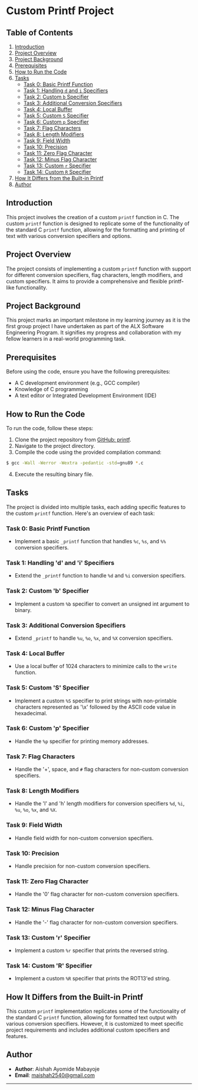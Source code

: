 # Custom Printf Project

## Table of Contents

1. [Introduction](#introduction)
2. [Project Overview](#project-overview)
3. [Project Background](#project-background)
4. [Prerequisites](#prerequisites)
5. [How to Run the Code](#how-to-run-the-code)
6. [Tasks](#tasks)
   - [Task 0: Basic Printf Function](#task-0-basic-printf-function)
   - [Task 1: Handling `d` and `i` Specifiers](#task-1-handling-d-and-i-specifiers)
   - [Task 2: Custom `b` Specifier](#task-2-custom-b-specifier)
   - [Task 3: Additional Conversion Specifiers](#task-3-additional-conversion-specifiers)
   - [Task 4: Local Buffer](#task-4-local-buffer)
   - [Task 5: Custom `S` Specifier](#task-5-custom-s-specifier)
   - [Task 6: Custom `p` Specifier](#task-6-custom-p-specifier)
   - [Task 7: Flag Characters](#task-7-flag-characters)
   - [Task 8: Length Modifiers](#task-8-length-modifiers)
   - [Task 9: Field Width](#task-9-field-width)
   - [Task 10: Precision](#task-10-precision)
   - [Task 11: Zero Flag Character](#task-11-zero-flag-character)
   - [Task 12: Minus Flag Character](#task-12-minus-flag-character)
   - [Task 13: Custom `r` Specifier](#task-13-custom-r-specifier)
   - [Task 14: Custom `R` Specifier](#task-14-custom-r-specifier)
7. [How It Differs from the Built-in Printf](#how-it-differs-from-the-built-in-printf)
8. [Author](#author)

## Introduction

This project involves the creation of a custom `printf` function in C. The custom `printf` function is designed to replicate some of the functionality of the standard C `printf` function, allowing for the formatting and printing of text with various conversion specifiers and options.

## Project Overview

The project consists of implementing a custom `printf` function with support for different conversion specifiers, flag characters, length modifiers, and custom specifiers. It aims to provide a comprehensive and flexible printf-like functionality.

## Project Background

This project marks an important milestone in my learning journey as it is the first group project I have undertaken as part of the ALX Software Engineering Program. It signifies my progress and collaboration with my fellow learners in a real-world programming task.

## Prerequisites

Before using the code, ensure you have the following prerequisites:

- A C development environment (e.g., GCC compiler)
- Knowledge of C programming
- A text editor or Integrated Development Environment (IDE)

## How to Run the Code

To run the code, follow these steps:

1. Clone the project repository from [GitHub: printf](https://github.com/m-aishah/printf.git).
2. Navigate to the project directory.
3. Compile the code using the provided compilation command:

```bash
$ gcc -Wall -Werror -Wextra -pedantic -std=gnu89 *.c
```

4. Execute the resulting binary file.

## Tasks

The project is divided into multiple tasks, each adding specific features to the custom `printf` function. Here's an overview of each task:

### Task 0: Basic Printf Function

- Implement a basic `_printf` function that handles `%c`, `%s`, and `%%` conversion specifiers.

### Task 1: Handling 'd' and 'i' Specifiers

- Extend the `_printf` function to handle `%d` and `%i` conversion specifiers.

### Task 2: Custom 'b' Specifier

- Implement a custom `%b` specifier to convert an unsigned int argument to binary.

### Task 3: Additional Conversion Specifiers

- Extend `_printf` to handle `%u`, `%o`, `%x`, and `%X` conversion specifiers.

### Task 4: Local Buffer

- Use a local buffer of 1024 characters to minimize calls to the `write` function.

### Task 5: Custom 'S' Specifier

- Implement a custom `%S` specifier to print strings with non-printable characters represented as '\x' followed by the ASCII code value in hexadecimal.

### Task 6: Custom 'p' Specifier

- Handle the `%p` specifier for printing memory addresses.

### Task 7: Flag Characters

- Handle the '+', space, and `#` flag characters for non-custom conversion specifiers.

### Task 8: Length Modifiers

- Handle the 'l' and 'h' length modifiers for conversion specifiers `%d`, `%i`, `%u`, `%o`, `%x`, and `%X`.

### Task 9: Field Width

- Handle field width for non-custom conversion specifiers.

### Task 10: Precision

- Handle precision for non-custom conversion specifiers.

### Task 11: Zero Flag Character

- Handle the '0' flag character for non-custom conversion specifiers.

### Task 12: Minus Flag Character

- Handle the '-' flag character for non-custom conversion specifiers.

### Task 13: Custom 'r' Specifier

- Implement a custom `%r` specifier that prints the reversed string.

### Task 14: Custom 'R' Specifier

- Implement a custom `%R` specifier that prints the ROT13'ed string.

## How It Differs from the Built-in Printf

This custom `printf` implementation replicates some of the functionality of the standard C `printf` function, allowing for formatted text output with various conversion specifiers. However, it is customized to meet specific project requirements and includes additional custom specifiers and features.

## Author

- **Author**: Aishah Ayomide Mabayoje
- **Email**: maishah2540@gmail.com

---
